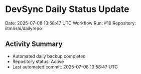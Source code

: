 # DevSync Daily Status Update
Date: 2025-07-08 13:58:47 UTC
Workflow Run: #19
Repository: iitmrishi/dailyrepo

## Activity Summary
- Automated daily backup completed
- Repository status: Active
- Last automated commit: 2025-07-08 13:58:47 UTC
